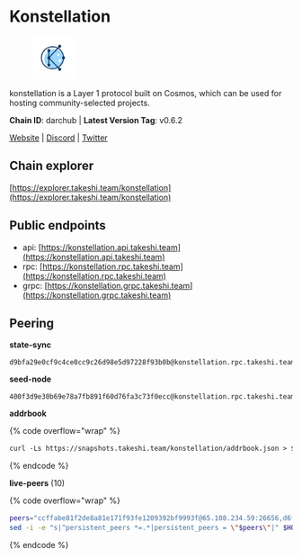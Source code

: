 # Konstellation

<figure><img src="https://github.com/takeshi-val/Logo/raw/main/konstellation.png" alt=""><figcaption></figcaption></figure>

konstellation is a Layer 1 protocol built on Cosmos, which can be used for hosting community-selected projects.

**Chain ID**: darchub | **Latest Version Tag**: v0.6.2

[Website](https://konstellation.app) | [Discord](https://discord.gg/teamkonstellation) | [Twitter](https://twitter.com/Teamkonstellation)

## Chain explorer

[https://explorer.takeshi.team/konstellation](https://explorer.takeshi.team/konstellation)

## Public endpoints

* api: [https://konstellation.api.takeshi.team](https://konstellation.api.takeshi.team)
* rpc: [https://konstellation.rpc.takeshi.team](https://konstellation.rpc.takeshi.team)
* grpc: [https://konstellation.grpc.takeshi.team](https://konstellation.grpc.takeshi.team)

## Peering

**state-sync**

```
d9bfa29e0cf9c4ce0cc9c26d98e5d97228f93b0b@konstellation.rpc.takeshi.team:13656
```

**seed-node**

```
400f3d9e30b69e78a7fb891f60d76fa3c73f0ecc@konstellation.rpc.takeshi.team:13659
```

**addrbook**

{% code overflow="wrap" %}
```xml
curl -Ls https://snapshots.takeshi.team/konstellation/addrbook.json > $HOME/.knstld/config/addrbook.json
```
{% endcode %}

**live-peers** (10)

{% code overflow="wrap" %}
```bash
peers="ccffabe81f2de8a81e171f93fe1209392bf9993f@65.108.234.59:26656,d6f2eee997d108d4fde5683e31d678427376dfce@77.68.27.75:26656,935c1065ad23338a5e6a75f08fb650f9f46dbd3e@65.108.201.167:26656,213dbb8301ce1c0f5662a9b723bd613f15e1dd4e@75.119.157.167:30656,b80cf7882c8cab4894d41ccd4f5a00406d8b5f7d@146.59.52.48:30095,d3427d444b6909529d73025fe32a73dfea7b90d1@148.251.85.115:26656,129771a48f43b83c6144c7d282ad1da62434cc07@15.204.197.12:26656,c124ce0b508e8b9ed1c5b6957f362225659b5343@136.243.248.190:26656,d9bfa29e0cf9c4ce0cc9c26d98e5d97228f93b0b@65.109.88.38:13656,04b384fd77f70082a9a6e4d8fb3db827340f4e74@148.251.13.186:11856"
sed -i -e "s|^persistent_peers *=.*|persistent_peers = \"$peers\"|" $HOME/.knstld/config/config.toml
```
{% endcode %}
